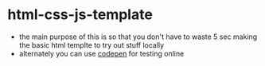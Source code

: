 # html-css-js-template

- the main purpose of this is so that you don't have to waste 5 sec making the basic html templte to try out stuff locally
- alternately you can use [codepen](codepen.com) for testing online
